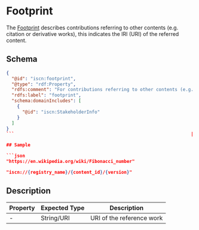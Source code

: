 # Footprint

The [Footprint](#) describes contributions referring to other contents (e.g. citation or derivative works), this indicates the IRI (URI) of the referred content.

## Schema

````json
{
  "@id": "iscn:footprint",
  "@type": "rdf:Property",
  "rdfs:comment": "For contributions referring to other contents (e.g. citation or derivative works), this indicates the IRI (URI) of the referred content.",
  "rdfs:label": "footprint",
  "schema:domainIncludes": [
    {
      "@id": "iscn:StakeholderInfo"
    }
  ]
}
```                                                                  |

## Sample

```json
"https://en.wikipedia.org/wiki/Fibonacci_number"
````

```json
"iscn://{registry_name}/{content_id}/{version}"
```

## Description

| Property | Expected Type | Description               |
| -------- | ------------- | ------------------------- |
| -        | String/URI    | URI of the reference work |
